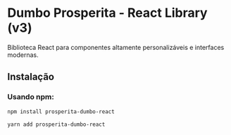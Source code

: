 # Dumbo Prosperita - React Library (v3)

Biblioteca React para componentes altamente personalizáveis e interfaces modernas.

## Instalação

### Usando npm:

```bash
npm install prosperita-dumbo-react

yarn add prosperita-dumbo-react
